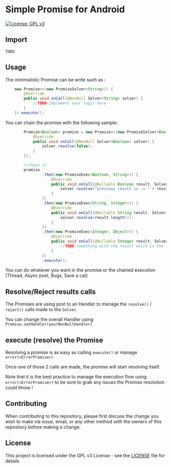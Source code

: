 # Simple Promise for Android

[![License: GPL v3](https://img.shields.io/badge/License-GPL%20v3-blue.svg)](https://www.gnu.org/licenses/gpl-3.0)

## Import

```
TODO
```

## Usage

The minimalistic Promise can be write such as :

```java
    new Promise<>(new PromiseSolver<String>() {
        @Override
        public void onCall(@NonNull Solver<String> solver) {
            //TODO implement your logic here
        }
    }).execute();
```

You can chain the promise with the following sample:

```java
        Promise<Boolean> promise = new Promise<>(new PromiseSolver<Boolean>() {
            @Override
            public void onCall(@NonNull Solver<Boolean> solver) {
                solver.resolve(false);
            }
        });

        //chain it
        promise
                .then(new PromiseExec<Boolean, String>() {
                    @Override
                    public void onCall(@Nullable Boolean result, Solver<String> solver) {
                        solver.resolve("previous result is := " + result);
                    }
                })
                .then(new PromiseExec<String, Integer>() {
                    @Override
                    public void onCall(@Nullable String result, Solver<Integer> solver) {
                        solver.resolve(result.length());
                    }
                })
                .then(new PromiseExec<Integer, Object>() {
                    @Override
                    public void onCall(@Nullable Integer result, Solver<Object> solver) {
                        //TODO something with the result which is the length of the appended false
                    }
                })
                .execute();
```

You can do whatever you want in the promise or the chained execution (Thread, Async post, Bugs, Save a cat)

## Resolve/Reject results calls

The Promises are using post to an Handler to manage the `resolve()` / `reject()` calls made to the `Solver`.

You can change the overall Handler using `Promise.setHandler(yourNonNullHandler)`

## execute (resolve) the Promise

Resolving a promise is as easy as calling `execute()` or manage `error(<ErrorPromise>)`

Once one of those 2 calls are made, the promise will start resolving itself.

Note that it is the best practice to manage the execution flow using `error(<ErrorPromise>)` to be sure
to grab any issues the Promise resolution could throw !


## Contributing

When contributing to this repository, please first discuss the change you wish to make via issue,
email, or any other method with the owners of this repository before making a change.

## License

This project is licensed under the GPL v3 License - see the [LICENSE](LICENSE) file for details